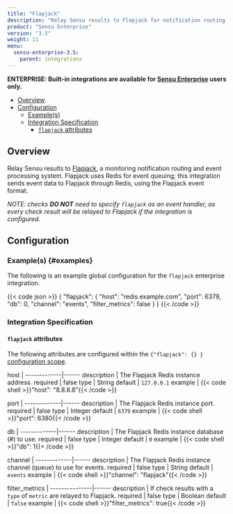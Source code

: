 ```yaml
---
title: "Flapjack"
description: "Relay Sensu results to Flapjack for notification routing and event processing."
product: "Sensu Enterprise"
version: "3.5"
weight: 11
menu:
  sensu-enterprise-3.5:
    parent: integrations
---
```


**ENTERPRISE: Built-in integrations are available for [Sensu Enterprise][1]
users only.**

- [Overview](#overview)
- [Configuration](#configuration)
  - [Example(s)](#examples)
  - [Integration Specification](#integration-specification)
    - [`flapjack` attributes](#flapjack-attributes)

## Overview

Relay Sensu results to [Flapjack][2], a monitoring notification routing and
event processing system. Flapjack uses Redis for event queuing; this integration
sends event data to Flapjack through Redis, using the Flapjack event format.

_NOTE: checks **DO NOT** need to specify `flapjack` as an event handler, as
every check result will be relayed to Flapjack if the integration is
configured._

## Configuration

### Example(s) {#examples}

The following is an example global configuration for the `flapjack` enterprise
integration.

{{< code json >}}
{
  "flapjack": {
    "host": "redis.example.com",
    "port": 6379,
    "db": 0,
    "channel": "events",
    "filter_metrics": false
  }
}
{{< /code >}}

### Integration Specification

#### `flapjack` attributes

The following attributes are configured within the `{"flapjack": {} }`
[configuration scope][3].

host         | 
-------------|------
description  | The Flapjack Redis instance address.
required     | false
type         | String
default      | `127.0.0.1`
example      | {{< code shell >}}"host": "8.8.8.8"{{< /code >}}

port         | 
-------------|------
description  | The Flapjack Redis instance port.
required     | false
type         | Integer
default      | `6379`
example      | {{< code shell >}}"port": 6380{{< /code >}}

db           | 
-------------|------
description  | The Flapjack Redis instance database (#) to use.
required     | false
type         | Integer
default      | `0`
example      | {{< code shell >}}"db": 1{{< /code >}}

channel      | 
-------------|------
description  | The Flapjack Redis instance channel (queue) to use for events.
required     | false
type         | String
default      | `events`
example      | {{< code shell >}}"channel": "flapjack"{{< /code >}}

filter_metrics | 
---------------|------
description    | If check results with a `type` of `metric` are relayed to Flapjack.
required       | false
type           | Boolean
default        | `false`
example        | {{< code shell >}}"filter_metrics": true{{< /code >}}

[1]:  /sensu-enterprise
[2]:  http://flapjack.io?ref=sensu-enterprise
[3]:  /sensu-core/1.2/reference/configuration#configuration-scopes
